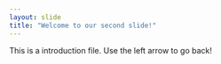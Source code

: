 ```yaml
---
layout: slide
title: "Welcome to our second slide!"
---
```

This is a introduction file.
Use the left arrow to go back!
